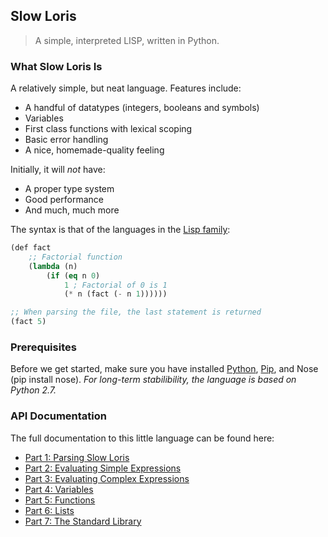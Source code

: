 ## Slow Loris

> A simple, interpreted LISP, written in Python.

### What Slow Loris Is

A relatively simple, but neat language. Features include:

- A handful of datatypes (integers, booleans and symbols)
- Variables
- First class functions with lexical scoping
- Basic error handling
- A nice, homemade-quality feeling

Initially, it will *not* have:

- A proper type system
- Good performance
- And much, much more

The syntax is that of the languages in the [Lisp family](parts/language.md):

```lisp
(def fact 
    ;; Factorial function
    (lambda (n) 
        (if (eq n 0) 
            1 ; Factorial of 0 is 1
            (* n (fact (- n 1))))))

;; When parsing the file, the last statement is returned
(fact 5)
```

### Prerequisites

Before we get started, make sure you have installed [Python](http://www.python.org/), [Pip](https://pypi.python.org/pypi/pip), and Nose (pip install nose). 
*For long-term stabilibility, the language is based on Python 2.7.*

### API Documentation

The full documentation to this little language can be found here:

- [Part 1: Parsing Slow Loris](parts/1.md)
- [Part 2: Evaluating Simple Expressions](parts/2.md)
- [Part 3: Evaluating Complex Expressions](parts/3.md)
- [Part 4: Variables](parts/4.md)
- [Part 5: Functions](parts/5.md)
- [Part 6: Lists](parts/6.md)
- [Part 7: The Standard Library](parts/7.md)
